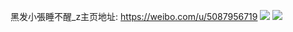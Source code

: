 黑发小張睡不醒_z主页地址: https://weibo.com/u/5087956719 
![](https://wx4.sinaimg.cn/mw2000/005ykxY3ly1h9iinbd12fj30u016zat6.jpg) 
![](https://wx4.sinaimg.cn/mw2000/005ykxY3ly1h9iinb2qdoj30u01hcth1.jpg) 
